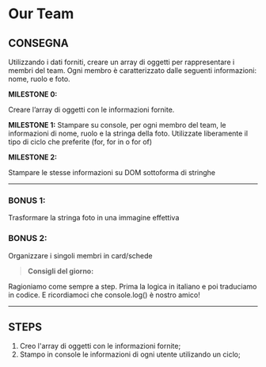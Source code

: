 Our Team
===

## CONSEGNA

Utilizzando i dati forniti, creare un array di oggetti per rappresentare i membri del team.
Ogni membro è caratterizzato dalle seguenti informazioni: nome, ruolo e foto.


**MILESTONE 0:**

Creare l’array di oggetti con le informazioni fornite.

**MILESTONE 1:**
Stampare su console, per ogni membro del team, le informazioni di nome, ruolo e la stringa della foto.
Utilizzate liberamente il tipo di ciclo che preferite (for, for in o for of)

**MILESTONE 2:**

Stampare le stesse informazioni su DOM sottoforma di stringhe

---

### **BONUS 1:**
Trasformare la stringa foto in una immagine effettiva

### **BONUS 2:**
Organizzare i singoli membri in card/schede

> **Consigli del giorno:**

Ragioniamo come sempre a step.
Prima la logica in italiano e poi traduciamo in codice.
E ricordiamoci che console.log() è nostro amico!

---

## STEPS

1. Creo l'array di oggetti con le informazioni fornite;
2. Stampo in console le informazioni di ogni utente utilizando un ciclo;